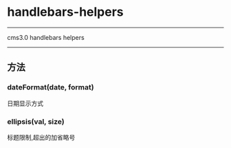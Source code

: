 # handlebars-helpers

---

cms3.0 handlebars helpers

---

## 方法

### dateFormat(date, format)

日期显示方式

### ellipsis(val, size)

标题限制,超出的加省略号


